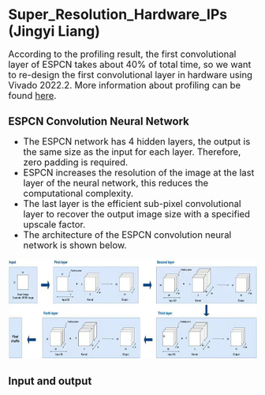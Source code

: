 # Super_Resolution_Hardware_IPs (Jingyi Liang)

<font size = 4>

According to the profiling result, the first convolutional layer of ESPCN takes about 40% of total time, so we want to re-design the first convolutional layer in hardware using Vivado 2022.2. More information about profiling can be found [here](). 
 
</font>

## ESPCN Convolution Neural Network

<font size = 4>
 
- The ESPCN network has 4 hidden layers, the output is the same size as the input for each layer. Therefore, zero padding is required.
- ESPCN increases the resolution of the image at the last layer of the neural network, this reduces the computational complexity.
- The last layer is the efficient sub-pixel convolutional layer to recover the output image size with a specified upscale factor.
- The architecture of the ESPCN convolution neural network is shown below.
 
</font>

 <img src="network.jpg" width="600" height="200" />
 

 

## Input and output

